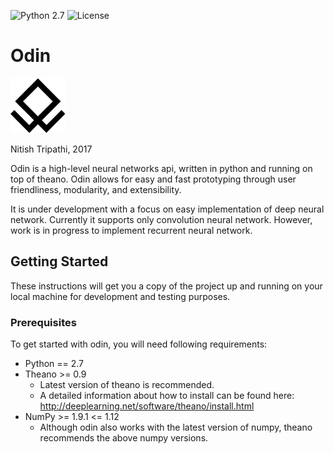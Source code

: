 ![Python 2.7](https://img.shields.io/badge/Python-2.7-blue.svg)
![License](https://img.shields.io/badge/Code%20License-MIT-blue.svg)


# Odin
![](./docs/img/odin_small.png)


Nitish Tripathi, 2017

Odin is a high-level neural networks api, written in python and running on top of theano. Odin allows for easy and fast prototyping through user friendliness, modularity, and extensibility.
 
It is under development with a focus on easy implementation of deep neural network. Currently it supports only convolution neural network. However, work is in progress to implement recurrent neural network.

## Getting Started
These instructions will get you a copy of the project up and running on your local machine for development and testing purposes.

### Prerequisites

To get started with odin, you will need following requirements:
* Python == 2.7
* Theano >= 0.9
  * Latest version of theano is recommended.
  * A detailed information about how to install can be found here: http://deeplearning.net/software/theano/install.html
* NumPy >= 1.9.1 <= 1.12
  * Although odin also works with the latest version of numpy, theano recommends the above numpy versions.
